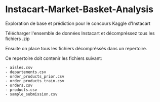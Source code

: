 # Instacart-Market-Basket-Analysis
Exploration de base et prédiction pour le concours Kaggle d'Instacart

Télécharger l'ensemble de données Instacart et décompréssez tous les fichiers .zip

Ensuite on place tous les fichiers décompréssés dans un repertoire.

Ce repertoire doit contenir les fichiers suivant:

	- aisles.csv
	- departements.csv
	- order_products_prior.csv
	- order_products_train.csv
	- orders.csv
	- products.csv
	- sample_submission.csv
